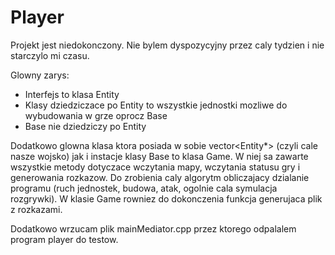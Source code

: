 # Player

Projekt jest niedokonczony. Nie bylem dyspozycyjny przez caly tydzien i nie starczylo mi czasu. 

Glowny zarys:
 - Interfejs to klasa Entity
 - Klasy dziedziczace po Entity to wszystkie jednostki mozliwe do wybudowania w grze oprocz Base
 - Base nie dziedziczy po Entity

Dodatkowo glowna klasa ktora posiada w sobie vector<Entity*> (czyli cale nasze wojsko) jak i instacje klasy Base to klasa Game.
W niej sa zawarte wszystkie metody dotyczace wczytania mapy, wczytania statusu gry i generowania rozkazow.
Do zrobienia caly algorytm obliczajacy dzialanie programu (ruch jednostek, budowa, atak, ogolnie cala symulacja rozgrywki).
W klasie Game rowniez do dokonczenia funkcja generujaca plik z rozkazami.

Dodatkowo wrzucam plik mainMediator.cpp przez ktorego odpalalem program player do testow.
